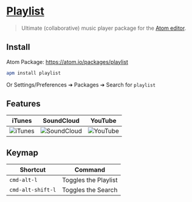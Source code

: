 # [Playlist](https://github.com/dreid93/atom-playlist)

> Ultimate (collaborative) music player package for the [Atom editor](https://atom.io/).

## Install

Atom Package: https://atom.io/packages/playlist

```bash
apm install playlist
```

Or Settings/Preferences ➔ Packages ➔ Search for `playlist`

## Features

iTunes | SoundCloud | YouTube
--- | --- | ---
![iTunes](http://media.tumblr.com/tumblr_mejhq2qZ411qgce3z.png) | ![SoundCloud](http://www.officialpsds.com/images/thumbs/Soundcloud-Logo-psd47614.png) | ![YouTube](http://img.talkandroid.com/uploads/2013/09/YouTube-Transparent-Logo.png)

## Keymap

Shortcut | Command
--- | ---
`cmd-alt-l` | Toggles the Playlist
`cmd-alt-shift-l` | Toggles the Search


[npm]: https://www.npmjs.org/package/generator-atom-package
[atom-doc]: https://atom.io/docs/latest/creating-a-package "Official documentation"
